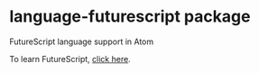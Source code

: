 # language-futurescript package

FutureScript language support in Atom

To learn FutureScript, [click here](https://futurescript.org/).
